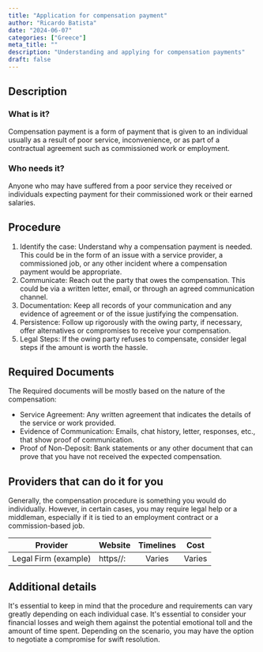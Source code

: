 ```yaml
---
title: "Application for compensation payment"
author: "Ricardo Batista"
date: "2024-06-07"
categories: ["Greece"]
meta_title: ""
description: "Understanding and applying for compensation payments"
draft: false
---
```


## Description
### What is it?
Compensation payment is a form of payment that is given to an individual usually as a result of poor service, inconvenience, or as part of a contractual agreement such as commissioned work or employment. 

### Who needs it?
Anyone who may have suffered from a poor service they received or individuals expecting payment for their commissioned work or their earned salaries.

## Procedure
1. Identify the case: Understand why a compensation payment is needed. This could be in the form of an issue with a service provider, a commissioned job, or any other incident where a compensation payment would be appropriate.
2. Communicate: Reach out the party that owes the compensation. This could be via a written letter, email, or through an agreed communication channel. 
3. Documentation: Keep all records of your communication and any evidence of agreement or of the issue justifying the compensation.
4. Persistence: Follow up rigorously with the owing party, if necessary, offer alternatives or compromises to receive your compensation.
5. Legal Steps: If the owing party refuses to compensate, consider legal steps if the amount is worth the hassle.

## Required Documents
The Required documents will be mostly based on the nature of the compensation:
- Service Agreement: Any written agreement that indicates the details of the service or work provided.
- Evidence of Communication: Emails, chat history, letter, responses, etc., that show proof of communication.
- Proof of Non-Deposit: Bank statements or any other document that can prove that you have not received the expected compensation.

## Providers that can do it for you
Generally, the compensation procedure is something you would do individually. However, in certain cases, you may require legal help or a middleman, especially if it is tied to an employment contract or a commission-based job.

| Provider        |     Website     |     Timelines    |       Cost      |
| --------------- | --------------- |  :-------------: | :-------------: |
| Legal Firm (example)      |  https//:       |      Varies      |        Varies       |

## Additional details
It's essential to keep in mind that the procedure and requirements can vary greatly depending on each individual case. It's essential to consider your financial losses and weigh them against the potential emotional toll and the amount of time spent. Depending on the scenario, you may have the option to negotiate a compromise for swift resolution.